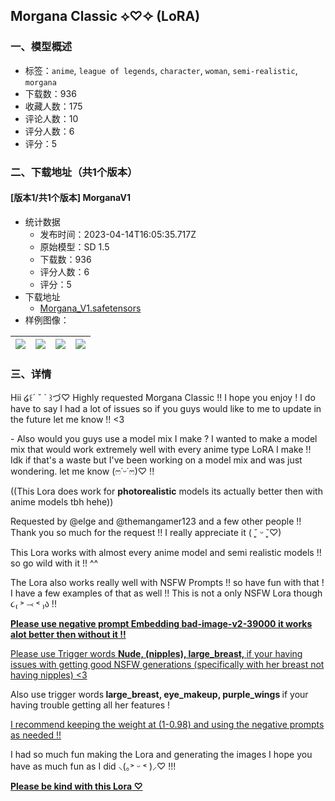 ## Morgana Classic ⟡♡✧ (LoRA)
### 一、模型概述

- 标签：`anime`, `league of legends`, `character`, `woman`, `semi-realistic`, `morgana`
- 下载数：936
- 收藏人数：175
- 评论人数：10
- 评分人数：6
- 评分：5

### 二、下载地址（共1个版本）

#### [版本1/共1个版本] MorganaV1

- 统计数据
  - 发布时间：2023-04-14T16:05:35.717Z
  - 原始模型：SD 1.5
  - 下载数：936
  - 评分人数：6
  - 评分：5
- 下载地址
  - [Morgana_V1.safetensors](https://civitai.com/api/download/models/45560)
- 样例图像：

| <img src="https://image.civitai.com/xG1nkqKTMzGDvpLrqFT7WA/d5ddca12-ce00-429e-73c9-a0aa5f3f9b00/width=450/493316.jpeg" /> | <img src="https://image.civitai.com/xG1nkqKTMzGDvpLrqFT7WA/de9cca97-eff7-4468-ba3e-39957b98f400/width=450/493317.jpeg" /> | <img src="https://image.civitai.com/xG1nkqKTMzGDvpLrqFT7WA/cd0928a0-0309-4d1a-7bd8-613a042fd500/width=450/493314.jpeg" /> | <img src="https://image.civitai.com/xG1nkqKTMzGDvpLrqFT7WA/83b91248-00d8-4284-42c9-6360a71ef900/width=450/493322.jpeg" /> |
| ---- | ---- | ---- | ---- |


### 三、详情
<p>Hii ໒꒰´ ˘ ` ꒱づ♡ Highly requested Morgana Classic !! I hope you enjoy ! I do have to say I had a lot of issues so if you guys would like to me to update in the future let me know !! &lt;3</p><p>- Also would you guys use a model mix I make ? I wanted to make a model mix that would work extremely well with every anime type LoRA I make !! Idk if that's a waste but I've been working on a model mix and was just wondering. let me know (ෆ˙ᵕ˙ෆ)♡ !!</p><p></p><p>((This Lora does work for <strong>photorealistic</strong> models its actually better then with anime models tbh hehe))</p><p></p><p>Requested by <span data-type="mention" class="mantine-1yiar0p" data-id="mention:1131345" data-label="elge">@elge</span> and <span data-type="mention" class="mantine-1yiar0p" data-id="mention:175244" data-label="themangamer123">@themangamer123</span> and a few other people !! Thank you so much for the request !! I really appreciate it ( ˘͈ ᵕ ˘͈♡)</p><p></p><p>This Lora works with almost every anime model and semi realistic models !! so go wild with it !! ^^</p><p></p><p>The Lora also works really well with NSFW Prompts !! so have fun with that ! I have a few examples of that as well !! This is not a only NSFW Lora though ૮₍ ˃ ⤙ ˂ ₎ა !!</p><p></p><p><strong><u>Please use negative prompt Embedding </u></strong><a target="_blank" rel="ugc" href="https://huggingface.co/Xynon/models/blob/main/experimentals/TI/bad-image-v2-39000.pt"><strong><u>bad-image-v2-39000</u></strong></a><strong><u> it works alot better then without it !!</u></strong></p><p></p><p><u>Please use Trigger words </u><strong><u>Nude, (nipples), large_breast, </u></strong><u>if your having issues with getting good NSFW generations (specifically with her breast not having nipples) &lt;3</u><br /></p><p>Also use trigger words<strong> large_breast, eye_makeup, purple_wings </strong>if your having trouble getting all her features !</p><p></p><p><u>I recommend keeping the weight at (1-0.98) and using the negative prompts as needed !!</u></p><p></p><p>I had so much fun making the Lora and generating the images I hope you have as much fun as I did ⸜(｡˃ ᵕ ˂ )⸝♡ !!!</p><p></p><p><strong><u>Please be kind with this Lora ♡</u></strong></p>